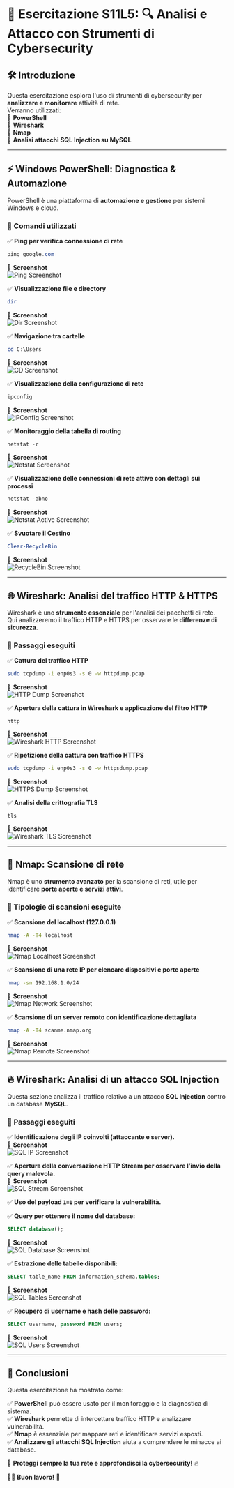 # 📌 Esercitazione S11L5: 🔍 Analisi e Attacco con Strumenti di Cybersecurity

## 🛠️ Introduzione
Questa esercitazione esplora l'uso di strumenti di cybersecurity per **analizzare e monitorare** attività di rete.  
Verranno utilizzati:  
🔹 **PowerShell**  
🔹 **Wireshark**  
🔹 **Nmap**  
🔹 **Analisi attacchi SQL Injection su MySQL**  

---

## ⚡ Windows PowerShell: Diagnostica & Automazione  
PowerShell è una piattaforma di **automazione e gestione** per sistemi Windows e cloud.  

### 📌 Comandi utilizzati  

✅ **Ping per verifica connessione di rete**  
```powershell
ping google.com
```
📸 **Screenshot**  
![Ping Screenshot](./ping_screenshot.png)

✅ **Visualizzazione file e directory**  
```powershell
dir
```
📸 **Screenshot**  
![Dir Screenshot](./dir_screenshot.png)

✅ **Navigazione tra cartelle**  
```powershell
cd C:\Users
```
📸 **Screenshot**  
![CD Screenshot](./cd_screenshot.png)

✅ **Visualizzazione della configurazione di rete**  
```powershell
ipconfig
```
📸 **Screenshot**  
![IPConfig Screenshot](./ipconfig_screenshot.png)

✅ **Monitoraggio della tabella di routing**  
```powershell
netstat -r
```
📸 **Screenshot**  
![Netstat Screenshot](./netstat_screenshot.png)

✅ **Visualizzazione delle connessioni di rete attive con dettagli sui processi**  
```powershell
netstat -abno
```
📸 **Screenshot**  
![Netstat Active Screenshot](./netstat_active_screenshot.png)

✅ **Svuotare il Cestino**  
```powershell
Clear-RecycleBin
```
📸 **Screenshot**  
![RecycleBin Screenshot](./recyclebin_screenshot.png)

---

## 🌐 Wireshark: Analisi del traffico HTTP & HTTPS  
Wireshark è uno **strumento essenziale** per l'analisi dei pacchetti di rete.  
Qui analizzeremo il traffico HTTP e HTTPS per osservare le **differenze di sicurezza**.

### 📌 Passaggi eseguiti  

✅ **Cattura del traffico HTTP**  
```bash
sudo tcpdump -i enp0s3 -s 0 -w httpdump.pcap
```
📸 **Screenshot**  
![HTTP Dump Screenshot](./httpdump_screenshot.png)

✅ **Apertura della cattura in Wireshark e applicazione del filtro HTTP**  
```
http
```
📸 **Screenshot**  
![Wireshark HTTP Screenshot](./wireshark_http_screenshot.png)

✅ **Ripetizione della cattura con traffico HTTPS**  
```bash
sudo tcpdump -i enp0s3 -s 0 -w httpsdump.pcap
```
📸 **Screenshot**  
![HTTPS Dump Screenshot](./httpsdump_screenshot.png)

✅ **Analisi della crittografia TLS**  
```
tls
```
📸 **Screenshot**  
![Wireshark TLS Screenshot](./wireshark_tls_screenshot.png)

---

## 🎯 Nmap: Scansione di rete  
Nmap è uno **strumento avanzato** per la scansione di reti, utile per identificare **porte aperte e servizi attivi**.

### 📌 Tipologie di scansioni eseguite  

✅ **Scansione del localhost (127.0.0.1)**  
```bash
nmap -A -T4 localhost
```
📸 **Screenshot**  
![Nmap Localhost Screenshot](./nmap_localhost_screenshot.png)

✅ **Scansione di una rete IP per elencare dispositivi e porte aperte**  
```bash
nmap -sn 192.168.1.0/24
```
📸 **Screenshot**  
![Nmap Network Screenshot](./nmap_network_screenshot.png)

✅ **Scansione di un server remoto con identificazione dettagliata**  
```bash
nmap -A -T4 scanme.nmap.org
```
📸 **Screenshot**  
![Nmap Remote Screenshot](./nmap_remote_screenshot.png)

---

## 🔥 Wireshark: Analisi di un attacco SQL Injection  
Questa sezione analizza il traffico relativo a un attacco **SQL Injection** contro un database **MySQL**.

### 📌 Passaggi eseguiti  

✅ **Identificazione degli IP coinvolti (attaccante e server).**  
📸 **Screenshot**  
![SQL IP Screenshot](./sql_ip_screenshot.png)

✅ **Apertura della conversazione HTTP Stream per osservare l’invio della query malevola.**  
📸 **Screenshot**  
![SQL Stream Screenshot](./sql_stream_screenshot.png)

✅ **Uso del payload `1=1` per verificare la vulnerabilità.**  

✅ **Query per ottenere il nome del database:**  
```sql
SELECT database();
```
📸 **Screenshot**  
![SQL Database Screenshot](./sql_database_screenshot.png)

✅ **Estrazione delle tabelle disponibili:**  
```sql
SELECT table_name FROM information_schema.tables;
```
📸 **Screenshot**  
![SQL Tables Screenshot](./sql_tables_screenshot.png)

✅ **Recupero di username e hash delle password:**  
```sql
SELECT username, password FROM users;
```
📸 **Screenshot**  
![SQL Users Screenshot](./sql_users_screenshot.png)

---

## 🚀 Conclusioni  
Questa esercitazione ha mostrato come:

✅ **PowerShell** può essere usato per il monitoraggio e la diagnostica di sistema.  
✅ **Wireshark** permette di intercettare traffico HTTP e analizzare vulnerabilità.  
✅ **Nmap** è essenziale per mappare reti e identificare servizi esposti.  
✅ **Analizzare gli attacchi SQL Injection** aiuta a comprendere le minacce ai database.  

🔐 **Proteggi sempre la tua rete e approfondisci la cybersecurity!** 🔥

📌🚀 **Buon lavoro!** 🎯